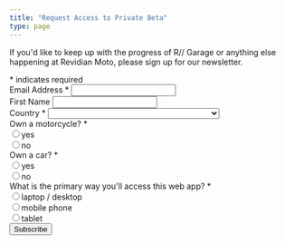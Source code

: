 ```yaml
---
title: "Request Access to Private Beta"
type: page
---
```


If you'd like to keep up with the progress of R// Garage or anything else happening at Revidian Moto, please sign up for our newsletter.


<div id="mc_embed_shell">
<div id="mc_embed_signup">
<form action="https://revidian.us17.list-manage.com/subscribe/post?u=4670724b24a88752c1a4641d4&amp;id=ce47c057f3&amp;f_id=00f56ee0f0" method="post" id="mc-embedded-subscribe-form" name="mc-embedded-subscribe-form" class="validate design-1" target="_blank">
	<div id="mc_embed_signup_scroll">
		<div class="indicates-required"><span class="asterisk">*</span> indicates required</div>
		<div class="mc-field-group">
			<label for="mce-EMAIL">Email Address <span class="asterisk">*</span></label>
			<input type="email" name="EMAIL" class="required email" id="mce-EMAIL" required="" value="">
		</div>
		<div class="mc-field-group">
			<label for="mce-FNAME">First Name </label><input type="text" name="FNAME" class=" text" id="mce-FNAME" value="">
		</div>
		<div class="mc-field-group">
			<label for="mce-MMERGE3">Country <span class="asterisk">*</span></label>
			<select name="MMERGE3" class="required" id="mce-MMERGE3" required>
				<option value=""></option>
				<option value="United States of America">United States of America</option>
				<option value="Aaland Islands">Aaland Islands</option>
				<option value="Afghanistan">Afghanistan</option>
				<option value="Albania">Albania</option>
				<option value="Algeria">Algeria</option>
				<option value="American Samoa">American Samoa</option>
				<option value="Andorra">Andorra</option>
				<option value="Angola">Angola</option>
				<option value="Anguilla">Anguilla</option>
				<option value="Antarctica">Antarctica</option>
				<option value="Antigua And Barbuda">Antigua And Barbuda</option>
				<option value="Argentina">Argentina</option>
				<option value="Armenia">Armenia</option>
				<option value="Aruba">Aruba</option>
				<option value="Australia">Australia</option>
				<option value="Austria">Austria</option>
				<option value="Azerbaijan">Azerbaijan</option>
				<option value="Bahamas">Bahamas</option>
				<option value="Bahrain">Bahrain</option>
				<option value="Bangladesh">Bangladesh</option>
				<option value="Barbados">Barbados</option>
				<option value="Belarus">Belarus</option>
				<option value="Belgium">Belgium</option>
				<option value="Belize">Belize</option>
				<option value="Benin">Benin</option>
				<option value="Bermuda">Bermuda</option>
				<option value="Bhutan">Bhutan</option>
				<option value="Bolivia">Bolivia</option>
				<option value="Bonaire, Saint Eustatius and Saba">Bonaire, Saint Eustatius and Saba</option>
				<option value="Bosnia and Herzegovina">Bosnia and Herzegovina</option>
				<option value="Botswana">Botswana</option>
				<option value="Bouvet Island">Bouvet Island</option>
				<option value="Brazil">Brazil</option>
				<option value="British Indian Ocean Territory">British Indian Ocean Territory</option>
				<option value="Brunei Darussalam">Brunei Darussalam</option>
				<option value="Bulgaria">Bulgaria</option>
				<option value="Burkina Faso">Burkina Faso</option>
				<option value="Burundi">Burundi</option>
				<option value="Cambodia">Cambodia</option>
				<option value="Cameroon">Cameroon</option>
				<option value="Canada">Canada</option>
				<option value="Cape Verde">Cape Verde</option>
				<option value="Cayman Islands">Cayman Islands</option>
				<option value="Central African Republic">Central African Republic</option>
				<option value="Chad">Chad</option>
				<option value="Chile">Chile</option>
				<option value="China">China</option>
				<option value="Christmas Island">Christmas Island</option>
				<option value="Cocos (Keeling) Islands">Cocos (Keeling) Islands</option>
				<option value="Colombia">Colombia</option>
				<option value="Comoros">Comoros</option>
				<option value="Congo">Congo</option>
				<option value="Congo, Democratic Republic of the">Congo, Democratic Republic of the</option>
				<option value="Cook Islands">Cook Islands</option>
				<option value="Costa Rica">Costa Rica</option>
				<option value="Cote D'Ivoire">Cote D'Ivoire</option>
				<option value="Croatia">Croatia</option>
				<option value="Cuba">Cuba</option>
				<option value="Curacao">Curacao</option>
				<option value="Cyprus">Cyprus</option>
				<option value="Czech Republic">Czech Republic</option>
				<option value="Denmark">Denmark</option>
				<option value="Djibouti">Djibouti</option>
				<option value="Dominica">Dominica</option>
				<option value="Dominican Republic">Dominican Republic</option>
				<option value="Ecuador">Ecuador</option>
				<option value="Egypt">Egypt</option>
				<option value="El Salvador">El Salvador</option>
				<option value="Equatorial Guinea">Equatorial Guinea</option>
				<option value="Eritrea">Eritrea</option>
				<option value="Estonia">Estonia</option>
				<option value="Ethiopia">Ethiopia</option>
				<option value="Falkland Islands">Falkland Islands</option>
				<option value="Faroe Islands">Faroe Islands</option>
				<option value="Fiji">Fiji</option>
				<option value="Finland">Finland</option>
				<option value="France">France</option>
				<option value="French Guiana">French Guiana</option>
				<option value="French Polynesia">French Polynesia</option>
				<option value="French Southern Territories">French Southern Territories</option>
				<option value="Gabon">Gabon</option>
				<option value="Gambia">Gambia</option>
				<option value="Georgia">Georgia</option>
				<option value="Germany">Germany</option>
				<option value="Ghana">Ghana</option>
				<option value="Gibraltar">Gibraltar</option>
				<option value="Greece">Greece</option>
				<option value="Greenland">Greenland</option>
				<option value="Grenada">Grenada</option>
				<option value="Guadeloupe">Guadeloupe</option>
				<option value="Guam">Guam</option>
				<option value="Guatemala">Guatemala</option>
				<option value="Guernsey">Guernsey</option>
				<option value="Guinea">Guinea</option>
				<option value="Guinea-Bissau">Guinea-Bissau</option>
				<option value="Guyana">Guyana</option>
				<option value="Haiti">Haiti</option>
				<option value="Heard and Mc Donald Islands">Heard and Mc Donald Islands</option>
				<option value="Honduras">Honduras</option>
				<option value="Hong Kong">Hong Kong</option>
				<option value="Hungary">Hungary</option>
				<option value="Iceland">Iceland</option>
				<option value="India">India</option>
				<option value="Indonesia">Indonesia</option>
				<option value="Iran">Iran</option>
				<option value="Iraq">Iraq</option>
				<option value="Ireland">Ireland</option>
				<option value="Isle of Man">Isle of Man</option>
				<option value="Israel">Israel</option>
				<option value="Italy">Italy</option>
				<option value="Jamaica">Jamaica</option>
				<option value="Japan">Japan</option>
				<option value="Jersey  (Channel Islands)">Jersey  (Channel Islands)</option>
				<option value="Jordan">Jordan</option>
				<option value="Kazakhstan">Kazakhstan</option>
				<option value="Kenya">Kenya</option>
				<option value="Kiribati">Kiribati</option>
				<option value="Kuwait">Kuwait</option>
				<option value="Kyrgyzstan">Kyrgyzstan</option>
				<option value="Lao People's Democratic Republic">Lao People's Democratic Republic</option>
				<option value="Latvia">Latvia</option>
				<option value="Lebanon">Lebanon</option>
				<option value="Lesotho">Lesotho</option>
				<option value="Liberia">Liberia</option>
				<option value="Libya">Libya</option>
				<option value="Liechtenstein">Liechtenstein</option>
				<option value="Lithuania">Lithuania</option>
				<option value="Luxembourg">Luxembourg</option>
				<option value="Macau">Macau</option>
				<option value="Macedonia">Macedonia</option>
				<option value="Madagascar">Madagascar</option>
				<option value="Malawi">Malawi</option>
				<option value="Malaysia">Malaysia</option>
				<option value="Maldives">Maldives</option>
				<option value="Mali">Mali</option>
				<option value="Malta">Malta</option>
				<option value="Marshall Islands">Marshall Islands</option>
				<option value="Martinique">Martinique</option>
				<option value="Mauritania">Mauritania</option>
				<option value="Mauritius">Mauritius</option>
				<option value="Mayotte">Mayotte</option>
				<option value="Mexico">Mexico</option>
				<option value="Micronesia, Federated States of">Micronesia, Federated States of</option>
				<option value="Moldova, Republic of">Moldova, Republic of</option>
				<option value="Monaco">Monaco</option>
				<option value="Mongolia">Mongolia</option>
				<option value="Montenegro">Montenegro</option>
				<option value="Montserrat">Montserrat</option>
				<option value="Morocco">Morocco</option>
				<option value="Mozambique">Mozambique</option>
				<option value="Myanmar">Myanmar</option>
				<option value="Namibia">Namibia</option>
				<option value="Nauru">Nauru</option>
				<option value="Nepal">Nepal</option>
				<option value="Netherlands">Netherlands</option>
				<option value="Netherlands Antilles">Netherlands Antilles</option>
				<option value="New Caledonia">New Caledonia</option>
				<option value="New Zealand">New Zealand</option>
				<option value="Nicaragua">Nicaragua</option>
				<option value="Niger">Niger</option>
				<option value="Nigeria">Nigeria</option>
				<option value="Niue">Niue</option>
				<option value="Norfolk Island">Norfolk Island</option>
				<option value="North Korea">North Korea</option>
				<option value="Northern Mariana Islands">Northern Mariana Islands</option>
				<option value="Norway">Norway</option>
				<option value="Oman">Oman</option>
				<option value="Pakistan">Pakistan</option>
				<option value="Palau">Palau</option>
				<option value="Palestine">Palestine</option>
				<option value="Panama">Panama</option>
				<option value="Papua New Guinea">Papua New Guinea</option>
				<option value="Paraguay">Paraguay</option>
				<option value="Peru">Peru</option>
				<option value="Philippines">Philippines</option>
				<option value="Pitcairn">Pitcairn</option>
				<option value="Poland">Poland</option>
				<option value="Portugal">Portugal</option>
				<option value="Puerto Rico">Puerto Rico</option>
				<option value="Qatar">Qatar</option>
				<option value="Republic of Kosovo">Republic of Kosovo</option>
				<option value="Reunion">Reunion</option>
				<option value="Romania">Romania</option>
				<option value="Russia">Russia</option>
				<option value="Rwanda">Rwanda</option>
				<option value="Saint Kitts and Nevis">Saint Kitts and Nevis</option>
				<option value="Saint Lucia">Saint Lucia</option>
				<option value="Saint Martin">Saint Martin</option>
				<option value="Saint Vincent and the Grenadines">Saint Vincent and the Grenadines</option>
				<option value="Samoa (Independent)">Samoa (Independent)</option>
				<option value="San Marino">San Marino</option>
				<option value="Sao Tome and Principe">Sao Tome and Principe</option>
				<option value="Saudi Arabia">Saudi Arabia</option>
				<option value="Senegal">Senegal</option>
				<option value="Serbia">Serbia</option>
				<option value="Seychelles">Seychelles</option>
				<option value="Sierra Leone">Sierra Leone</option>
				<option value="Singapore">Singapore</option>
				<option value="Sint Maarten">Sint Maarten</option>
				<option value="Slovakia">Slovakia</option>
				<option value="Slovenia">Slovenia</option>
				<option value="Solomon Islands">Solomon Islands</option>
				<option value="Somalia">Somalia</option>
				<option value="South Africa">South Africa</option>
				<option value="South Georgia and the South Sandwich Islands">South Georgia and the South Sandwich Islands</option>
				<option value="South Korea">South Korea</option>
				<option value="South Sudan">South Sudan</option>
				<option value="Spain">Spain</option>
				<option value="Sri Lanka">Sri Lanka</option>
				<option value="St. Helena">St. Helena</option>
				<option value="St. Pierre and Miquelon">St. Pierre and Miquelon</option>
				<option value="Sudan">Sudan</option>
				<option value="Suriname">Suriname</option>
				<option value="Svalbard and Jan Mayen Islands">Svalbard and Jan Mayen Islands</option>
				<option value="Swaziland">Swaziland</option>
				<option value="Sweden">Sweden</option>
				<option value="Switzerland">Switzerland</option>
				<option value="Syria">Syria</option>
				<option value="Taiwan">Taiwan</option>
				<option value="Tajikistan">Tajikistan</option>
				<option value="Tanzania">Tanzania</option>
				<option value="Thailand">Thailand</option>
				<option value="Timor-Leste">Timor-Leste</option>
				<option value="Togo">Togo</option>
				<option value="Tokelau">Tokelau</option>
				<option value="Tonga">Tonga</option>
				<option value="Trinidad and Tobago">Trinidad and Tobago</option>
				<option value="Tunisia">Tunisia</option>
				<option value="Turkiye">Turkiye</option>
				<option value="Turkmenistan">Turkmenistan</option>
				<option value="Turks &amp; Caicos Islands">Turks &amp; Caicos Islands</option>
				<option value="Turks and Caicos Islands">Turks and Caicos Islands</option>
				<option value="Tuvalu">Tuvalu</option>
				<option value="Uganda">Uganda</option>
				<option value="Ukraine">Ukraine</option>
				<option value="United Arab Emirates">United Arab Emirates</option>
				<option value="United Kingdom">United Kingdom</option>
				<option value="Uruguay">Uruguay</option>
				<option value="USA Minor Outlying Islands">USA Minor Outlying Islands</option>
				<option value="Uzbekistan">Uzbekistan</option>
				<option value="Vanuatu">Vanuatu</option>
				<option value="Vatican City State (Holy See)">Vatican City State (Holy See)</option>
				<option value="Venezuela">Venezuela</option>
				<option value="Vietnam">Vietnam</option>
				<option value="Virgin Islands (British)">Virgin Islands (British)</option>
				<option value="Virgin Islands (U.S.)">Virgin Islands (U.S.)</option>
				<option value="Wallis and Futuna Islands">Wallis and Futuna Islands</option>
				<option value="Western Sahara">Western Sahara</option>
				<option value="Yemen">Yemen</option>
				<option value="Zambia">Zambia</option>
				<option value="Zimbabwe">Zimbabwe</option>
			</select>
		</div>
		<div class="mc-field-group input-group">
			<label>Own a motorcycle? <span class="asterisk">*</span></label>
			<div class="radio-row"><input type="radio" name="MMERGE4" id="mce-MMERGE40" value="yes" required><label for="mce-MMERGE40">yes</label></div>
			<div class="radio-row"><input type="radio" name="MMERGE4" id="mce-MMERGE41" value="no" required><label for="mce-MMERGE41">no</label></div>
        </div>
		<div class="mc-field-group input-group">
            <label>Own a car? <span class="asterisk">*</span></label>
            <div class="radio-row"><input type="radio" name="MMERGE6" id="mce-MMERGE60" value="yes" required><label for="mce-MMERGE60">yes</label></div>
            <div class="radio-row"><input type="radio" name="MMERGE6" id="mce-MMERGE61" value="no" required><label for="mce-MMERGE61">no</label></div>
        </div>
		<div class="mc-field-group input-group">
            <label>What is the primary way you'll access this web app? <span class="asterisk">*</span></label>
            <div class="radio-row"><input type="radio" name="MMERGE7" id="mce-MMERGE70" value="laptop  desktop" required><label for="mce-MMERGE70">laptop / desktop</label></div>
            <div class="radio-row"><input type="radio" name="MMERGE7" id="mce-MMERGE71" value="mobile phone" required><label for="mce-MMERGE71">mobile phone</label></div>
            <div class="radio-row"><input type="radio" name="MMERGE7" id="mce-MMERGE72" value="tablet" required><label for="mce-MMERGE72">tablet</label></div>
        </div>
        <div hidden=""><input type="hidden" name="tags" value="6550538"></div>
        <div id="mce-responses" class="clear foot">
            <div class="response" id="mce-error-response" style="display: none;"></div>
            <div class="response" id="mce-success-response" style="display: none;"></div>
        </div>
    <div style="position: absolute; left: -5000px;" aria-hidden="true">
        /* real people should not fill this in and expect good things - do not remove this or risk form bot signups */
        <input type="text" name="b_4670724b24a88752c1a4641d4_ce47c057f3" tabindex="-1" value="">
    </div>
        <div class="optionalParent">
            <div class="clear foot">
                <input type="submit" name="subscribe" id="mc-embedded-subscribe" class="btn primary" value="Subscribe">
            </div>
        </div>
    </div>
</form>
</div>
<script type="text/javascript" src="//s3.amazonaws.com/downloads.mailchimp.com/js/mc-validate.js"></script><script type="text/javascript">(function($) {window.fnames = new Array(); window.ftypes = new Array();fnames[0]='EMAIL';ftypes[0]='email';fnames[1]='FNAME';ftypes[1]='text';fnames[3]='MMERGE3';ftypes[3]='dropdown';fnames[4]='MMERGE4';ftypes[4]='radio';fnames[6]='MMERGE6';ftypes[6]='radio';fnames[7]='MMERGE7';ftypes[7]='radio';fnames[2]='LNAME';ftypes[2]='text';fnames[5]='BIRTHDAY';ftypes[5]='birthday';}(jQuery));var $mcj = jQuery.noConflict(true);</script></div>
